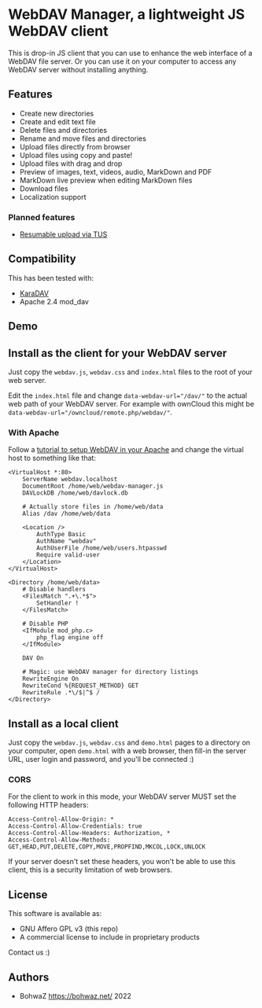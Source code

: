 # WebDAV Manager, a lightweight JS WebDAV client

This is drop-in JS client that you can use to enhance the web interface of a WebDAV file server. Or you can use it on your computer to access any WebDAV server without installing anything.

## Features

* Create new directories
* Create and edit text file
* Delete files and directories
* Rename and move files and directories
* Upload files directly from browser
* Upload files using copy and paste!
* Upload files with drag and drop
* Preview of images, text, videos, audio, MarkDown and PDF
* MarkDown live preview when editing MarkDown files
* Download files
* Localization support

### Planned features

* [Resumable upload via TUS](https://tus.io/protocols/resumable-upload.html)

## Compatibility

This has been tested with:

* [KaraDAV](https://github.com/kd2org/karadav/)
* Apache 2.4 mod_dav

## Demo

## Install as the client for your WebDAV server

Just copy the `webdav.js`, `webdav.css` and `index.html` files to the root of your web server.

Edit the `index.html` file and change `data-webdav-url="/dav/"` to the actual web path of your WebDAV server. For example with ownCloud this might be `data-webdav-url="/owncloud/remote.php/webdav/"`.

### With Apache

Follow a [tutorial to setup WebDAV in your Apache](https://www.digitalocean.com/community/tutorials/how-to-configure-webdav-access-with-apache-on-ubuntu-18-04) and change the virtual host to something like that:

```
<VirtualHost *:80>
	ServerName webdav.localhost
	DocumentRoot /home/web/webdav-manager.js
	DAVLockDB /home/web/davlock.db

	# Actually store files in /home/web/data
	Alias /dav /home/web/data

	<Location />
		AuthType Basic
		AuthName "webdav"
		AuthUserFile /home/web/users.htpasswd
		Require valid-user
	</Location>
</VirtualHost>

<Directory /home/web/data>
	# Disable handlers
	<FilesMatch ".+\.*$">
		SetHandler !
	</FilesMatch>

	# Disable PHP
	<IfModule mod_php.c>
		php_flag engine off
	</IfModule>

	DAV On

	# Magic: use WebDAV manager for directory listings
	RewriteEngine On
	RewriteCond %{REQUEST_METHOD} GET
	RewriteRule .*\/$|^$ /
</Directory>
```

## Install as a local client

Just copy the `webdav.js`, `webdav.css` and `demo.html` pages to a directory on your computer, open `demo.html` with a web browser, then fill-in the server URL, user login and password, and you'll be connected :)

### CORS

For the client to work in this mode, your WebDAV server MUST set the following HTTP headers:

```
Access-Control-Allow-Origin: *
Access-Control-Allow-Credentials: true
Access-Control-Allow-Headers: Authorization, *
Access-Control-Allow-Methods: GET,HEAD,PUT,DELETE,COPY,MOVE,PROPFIND,MKCOL,LOCK,UNLOCK
```

If your server doesn't set these headers, you won't be able to use this client, this is a security limitation of web browsers.

## License

This software is available as:

* GNU Affero GPL v3 (this repo)
* A commercial license to include in proprietary products

Contact us :)

## Authors

* BohwaZ <https://bohwaz.net/> 2022